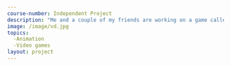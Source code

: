 ```yaml
---
course-number: Independent Project
description: "Me and a couple of my friends are working on a game called Siblings of the Sword. We basically got the general fundamentals that we want our game to have and now is the hard part; Actually getting it done."
image: /image/vd.jpg
topics:
  -Animation
  -Video games
layout: project
---
```

